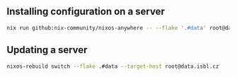 ## Installing configuration on a server

```sh
nix run github:nix-community/nixos-anywhere -- --flake '.#data' root@data.isbl.cz --no-substitute-on-destination
```

## Updating a server

```sh
nixos-rebuild switch --flake .#data --target-host root@data.isbl.cz
```
